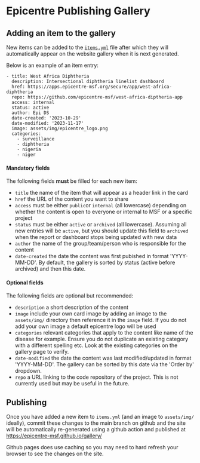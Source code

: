 # Epicentre Publishing Gallery

## Adding an item to the gallery

New items can be added to the [`items.yml`](items.yml) file after which they will automatically appear on the website gallery when it is next generated.

Below is an example of an item entry:

```{yml}
- title: West Africa Diphtheria
  description: Intersectional diphtheria linelist dashboard
  href: https://apps.epicentre-msf.org/secure/app/west-africa-diphtheria
  repo: https://github.com/epicentre-msf/west-africa-diptheria-app
  access: internal
  status: active
  author: Epi DS
  date-created: '2023-10-29'
  date-modified: '2023-11-17'
  image: assets/img/epicentre_logo.png
  categories:
    - surveillance
    - diphtheria
    - nigeria
    - niger
```

#### Mandatory fields

The following fields **must** be filled for each new item:

- `title` the name of the item that will appear as a header link in the card
- `href` the URL of the content you want to share
- `access` must be either `public`or `internal` (all lowercase) depending on whether 
  the content is open to everyone or internal to MSF or a specific project
- `status` must be either `active` or `archived` (all lowercase). Assuming all new 
  entries will be `active`, but you should update this field to `archived` 
  when the report or dashboard stops being updated with new data
- `author` the name of the group/team/person who is responsible for the content
- `date-created` the date the content was first pubished in format 'YYYY-MM-DD'.
  By default, the gallery is sorted by status (active before archived) and then this date.

#### Optional fields

The following fields are optional but recommended:

- `description` a short description of the content
- `image` include your own card image by adding an image to the `assets/img/` directory
  then reference it in the `image` field. If you do not add your own image a default 
  epicentre logo will be used
- `categories` relevant categories that apply to the content like name of the disease for example.
  Ensure you do not duplicate an existing category with a different spelling etc. Look at the existing
  categories on the gallery page to verify.
- `date-modified` the date the content was last modified/updated in format 'YYYY-MM-DD'. 
  The gallery can be sorted by this date via the 'Order by' dropdown.
- `repo` a URL linking to the code repository of the project. This is not currently used but may be useful
  in the future.

## Publishing

Once you have added a new item to `items.yml` (and an image to `assets/img/` ideally), commit these changes to the main branch on github and the site will be automatically re-generated using a github action and published at https://epicentre-msf.github.io/gallery/

Github pages does use caching so you may need to hard refresh your browser to see the changes on the site.
